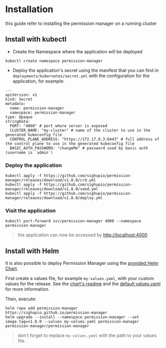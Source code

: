 # Installation

this guide refer to installing the permission manager on a running cluster

## Install with kubectl

- Create the Namespace where the application will be deployed

``` shell
kubectl create namespace permission-manager
```

- Deploy the application's secret using the manifest that you can find in `deployments/kubernetes/secret.yml` with the configuration for the application, for example:

``` shell
---
apiVersion: v1
kind: Secret
metadata:
  name: permission-manager
  namespace: permission-manager
type: Opaque
stringData:
  PORT: "4000" # port where server is exposed
  CLUSTER_NAME: "my-cluster" # name of the cluster to use in the generated kubeconfig file
  CONTROL_PLANE_ADDRESS: "https://172.17.0.3:6443" # full address of the control plane to use in the generated kubeconfig file
  BASIC_AUTH_PASSWORD: "changeMe" # password used by basic auth (username is `admin`)
```

### Deploy the application

``` shell
kubectl apply -f https://github.com/sighupio/permission-manager/releases/download/v1.8.0/crd.yml
kubectl apply -f https://github.com/sighupio/permission-manager/releases/download/v1.8.0/seed.yml
kubectl apply -f https://github.com/sighupio/permission-manager/releases/download/v1.8.0/deploy.yml
```

### Visit the application

`kubectl port-forward svc/permission-manager 4000 --namespace permission-manager`

> the application can now be accessed by <http://localhost:4000>

## Install with Helm

It is also possible to deploy Permission Manager using the [provided Helm Chart](/helm_chart).

First create a values file, for example `my-values.yaml`, with your custom values for the release. See the [chart's readme](/helm_chart/README.md) and the [default values.yaml](/helm_chart/values.yaml) for more information.

Then, execute:

``` shell
helm repo add permission-manager https://sighupio.github.io/permission-manager
helm upgrade --install --namespace permission-manager --set image.tag=v1.8.0 --values my-values.yaml permission-manager permission-manager/permission-manager
```

> don't forget to replace `my-values.yaml` with the path to your values file.
